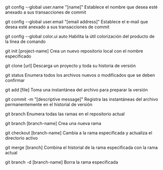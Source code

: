 git config --global user.name "[name]"
Establece el nombre que desea esté anexado a sus transacciones
de commit


git config --global user.email "[email address]"
Establece el e-mail que desea esté anexado a sus transacciones de commit


git config --global color.ui auto
Habilita la útil colorización del producto de la línea de comando

git init [project-name]
Crea un nuevo repositorio local con el nombre especificado


git clone [url]
Descarga un proyecto y toda su historia de versión

git status
Enumera todos los archivos nuevos o modificados que se deben confirmar

 git add [file]
Toma una instantánea del archivo para preparar la versión


git commit -m "[descriptive message]"
Registra las instantáneas del archivo permanentemente en
el historial de versión

git branch
Enumera todas las ramas en el repositorio actual


git branch [branch-name]
Crea una nueva rama


git checkout [branch-name]
Cambia a la rama especificada y actualiza el directorio activo


git merge [branch]
Combina el historial de la rama especificada con la rama actual


git branch -d [branch-name]
Borra la rama especificada
